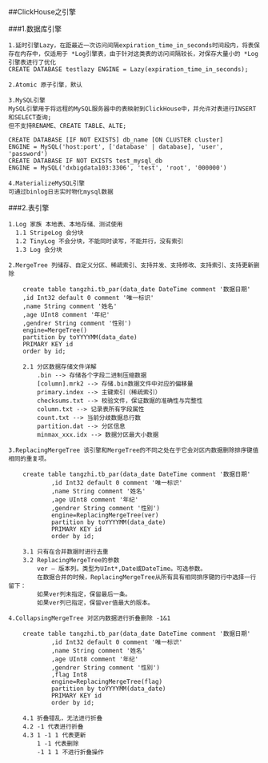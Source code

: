 ##ClickHouse之引擎

###1.数据库引擎
    
    1.延时引擎Lazy，在距最近一次访问间隔expiration_time_in_seconds时间段内，将表保存在内存中，仅适用于 *Log引擎表，由于针对这类表的访问间隔较长，对保存大量小的 *Log引擎表进行了优化
    CREATE DATABASE testlazy ENGINE = Lazy(expiration_time_in_seconds);
    
    2.Atomic 原子引擎，默认
    
    3.MySQL引擎
    MySQL引擎用于将远程的MySQL服务器中的表映射到ClickHouse中，并允许对表进行INSERT和SELECT查询;
    但不支持RENAME、CREATE TABLE、ALTE;
    
    CREATE DATABASE [IF NOT EXISTS] db_name [ON CLUSTER cluster]
    ENGINE = MySQL('host:port', ['database' | database], 'user', 'password')
    CREATE DATABASE IF NOT EXISTS test_mysql_db
    ENGINE = MySQL('dxbigdata103:3306', 'test', 'root', '000000')
    
    4.MaterializeMySQL引擎
    可通过binlog日志实时物化mysql数据
    
###2.表引擎

    1.Log 家族 本地表、本地存储、测试使用
      1.1 StripeLog 会分块
      1.2 TinyLog 不会分块，不能同时读写，不能并行，没有索引
      1.3 Log 会分块
      
    2.MergeTree 列储存、自定义分区、稀疏索引、支持并发、支持修改、支持索引、支持更新删除
    
        create table tangzhi.tb_par(data_date DateTime comment '数据日期'
        ,id Int32 default 0 comment '唯一标识'
        ,name String comment '姓名'
        ,age UInt8 comment '年纪'
        ,gendrer String comment '性别')
        engine=MergeTree() 
        partition by toYYYYMM(data_date)
        PRIMARY KEY id
        order by id;
        
        2.1 分区数据存储文件详解
            .bin --> 存储各个字段二进制压缩数据
            [column].mrk2 --> 存储.bin数据文件中对应的偏移量
            primary.index --> 主键索引（稀疏索引）
            checksums.txt --> 校验文件，保证数据的准确性与完整性
            column.txt --> 记录表所有字段属性
            count.txt --> 当前分歧数据总行数
            partition.dat --> 分区信息
            minmax_xxx.idx --> 数据分区最大小数据
            
    3.ReplacingMergeTree 该引擎和MergeTree的不同之处在于它会对区内数据删除排序键值相同的重复项。
        
        create table tangzhi.tb_par(data_date DateTime comment '数据日期'
                ,id Int32 default 0 comment '唯一标识'
                ,name String comment '姓名'
                ,age UInt8 comment '年纪'
                ,gendrer String comment '性别')
                engine=ReplacingMergeTree(ver) 
                partition by toYYYYMM(data_date)
                PRIMARY KEY id
                order by id;
                
        3.1 只有在合并数据时进行去重
        3.2 ReplacingMergeTree的参数
            ver — 版本列。类型为UInt*,Date或DateTime。可选参数。
            在数据合并的时候，ReplacingMergeTree从所有具有相同排序键的行中选择一行留下：
            如果ver列未指定，保留最后一条。
            如果ver列已指定，保留ver值最大的版本。
            
    4.CollapsingMergeTree 对区内数据进行折叠删除 -1&1
    
        create table tangzhi.tb_par(data_date DateTime comment '数据日期'
                ,id Int32 default 0 comment '唯一标识'
                ,name String comment '姓名'
                ,age UInt8 comment '年纪'
                ,gendrer String comment '性别')
                ,flag Int8
                engine=ReplacingMergeTree(flag) 
                partition by toYYYYMM(data_date)
                PRIMARY KEY id
                order by id;
                
        4.1 折叠错乱，无法进行折叠
        4.2 -1 代表进行折叠
        4.3 1 -1 1 代表更新
            1 -1 代表删除
            -1 1 1 不进行折叠操作
        
            